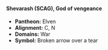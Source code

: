 #### Shevarash (SCAG), God of vengeance
- **Pantheon:** Elven
- **Alignment:** C, N
- **Domains:** War
- **Symbol:** Broken arrow over a tear